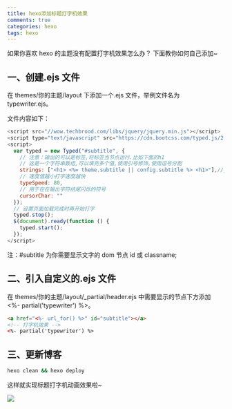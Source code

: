 ```yaml
---
title: hexo添加标题打字机效果
comments: true
categories: hexo
tags: hexo
---
```


如果你喜欢 hexo 的主题没有配置打字机效果怎么办？ 下面教你如何自己添加~

## 一、创建.ejs 文件

在 themes/你的主题/layout 下添加一个.ejs 文件，举例文件名为 typewriter.ejs。

文件内容如下：

```js
<script src="//wow.techbrood.com/libs/jquery/jquery.min.js"></script>
<script type="text/javascript" src="https://cdn.bootcss.com/typed.js/2.0.5/typed.js"></script>
<script>
  var typed = new Typed("#subtitle", {
    // 注意：输出的可以是标签,将标签当节点运行.比如下面的h1
    // 这是一个字符串数组,可以填充多个值,使用引号修饰,使用逗号分割
    strings: ["<h1> <%= theme.subtitle || config.subtitle %> <h1>"],//_config.yml中subtitle配置项文字
    // 速度值越小打字速度越快
    typeSpeed: 80,
    // 用于在在输出字符结尾闪烁的符号
    cursorChar: ""
  });
  // 设置页面加载完成时再开始打字
  typed.stop();
  $(document).ready(function () {
    typed.start();
  });
</script>

```

注：#subtitle 为你需要显示文字的 dom 节点 id 或 classname;

## 二、引入自定义的.ejs 文件

在 themes/你的主题/layout/\_partial/header.ejs 中需要显示的节点下方添加 <%- partial('typewriter') %>。

```html
<a href="<%- url_for() %>" id="subtitle"></a>
<!-- 打字机效果 -->
<%- partial('typewriter') %>
```

## 三、更新博客

```bash
hexo clean && hexo deploy
```

这样就实现标题打字机动画效果啦~

![ ](https://cdn.jsdelivr.net/gh/Justlovesmile/CDN2/post/typejs4.gif)
